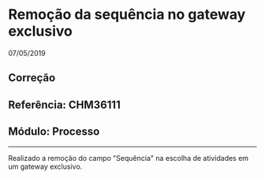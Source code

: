 # Remoção da sequência no gateway exclusivo
07/05/2019
## Correção
## Referência: CHM36111
## Módulo: Processo
***

Realizado a remoção do campo "Sequência" na escolha de atividades em um gateway exclusivo.